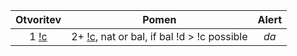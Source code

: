 | **Otvoritev** | **Pomen** | **Alert**|
| :---: | :---: | :---: |
| 1 [!c] | 2+ [!c], nat or bal, if bal !d > !c possible | _da_|




[!c]:$\clubsuit$

